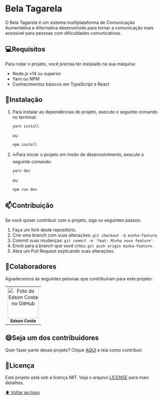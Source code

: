 # Bela Tagarela

O Bela Tagarela é um sistema multiplataforma de Comunicação Aumentativa e Alternativa desenvolvido para tornar a comunicação mais acessível para pessoas com dificuldades comunicativas.

## 💻Requisitos

Para rodar o projeto, você precisa ter instalado na sua máquina:

- Node.js v14 ou superior
- Yarn ou NPM
- Conhecimentos básicos em TypeScript e React

## 🚀Instalação

1. Para instalar as dependências do projeto, execute o seguinte comando no terminal:

   ```bash
   yarn install
   ```

   ou

   ```bash
   npm install
   ```

2. ☕Para iniciar o projeto em modo de desenvolvimento, execute o seguinte comando:

   ```bash
   yarn dev
   ```

   ou

   ```bash
   npm run dev
   ```

##  📫Contribuição

Se você quiser contribuir com o projeto, siga os seguintes passos:

1. Faça um fork deste repositório.
2. Crie uma branch com suas alterações: `git checkout -b minha-feature`.
3. Commit suas mudanças: `git commit -m 'feat: Minha nova feature'`.
4. Envie para a branch que você criou: `git push origin minha-feature`.
5. Abra um Pull Request explicando suas alterações.

## 🤝Colaboradores

Agradecemos às seguintes pessoas que contribuíram para este projeto:

<table>
  <tr>
    <td align="center">
      <a href="https://edsoncosta.tech/">
        <img src="https://github.com/ecsistem.png" width="100px;" alt="Foto do Edson Costa no GitHub"/><br>
        <sub>
          <b>Edson Costa</b>
        </sub>
      </a>
    </td>
  </tr>
</table>

## 😄Seja um dos contribuidores

Quer fazer parte desse projeto? Clique [AQUI](CONTRIBUTING.md) e leia como contribuir.

## 📝Licença

Este projeto está sob a licença MIT. Veja o arquivo [LICENSE](LICENSE.md) para mais detalhes.

[⬆ Voltar ao topo](#bela-tagarela)